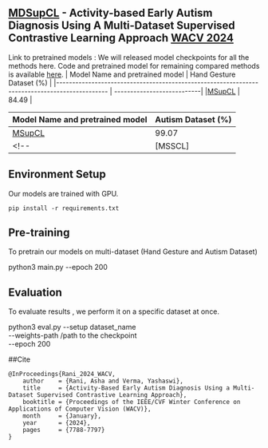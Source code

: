 ## [MDSupCL](https://openaccess.thecvf.com/content/WACV2024/html/Rani_Activity-Based_Early_Autism_Diagnosis_Using_a_Multi-Dataset_Supervised_Contrastive_Learning_WACV_2024_paper.html) - Activity-based Early Autism Diagnosis Using A Multi-Dataset Supervised Contrastive Learning Approach [WACV 2024](https://wacv2024.thecvf.com/)

Link to pretrained models : 
We will released model checkpoints for all the methods here. Code and pretrained model for remaining compared methods is available [here](https://github.com/asharani97/CLRE_autism).
|                              Model Name and pretrained model                                    |  Hand Gesture Dataset (%)  |
|----------------------------------------------------------------------------------------------   | ---------------------------|
|[MSupCL](https://drive.google.com/file/d/10wRCUK77Y2moMuM0SRH8c3zmZqrTuxi5/view?usp=drive_link)  |            84.49           |
<!--|[MSSCL]   |            57.22           |-->

|                              Model Name and pretrained model                                  |        Autism Dataset (%)    |
|--------------------------------------------------------------------------------------------   | ---------------------------  |
|[MSupCL](https://drive.google.com/file/d/1eV_mVDBDiEcI-JVj0Qa5A8xf8ETdXv3B/view?usp=sharing)   |            99.07             |
<!--|[MSSCL]                         |            96.95             |-->

## Environment Setup
Our models are trained with GPU.

```
pip install -r requirements.txt
```
## Pre-training
To pretrain our models on multi-dataset (Hand Gesture and Autism Dataset)

python3 main.py --epoch 200

## Evaluation
To evaluate results , we perform it on a specific dataset at once.

python3 eval.py --setup dataset_name  \
--weights-path /path to the checkpoint  \
--epoch 200

##Cite
```
@InProceedings{Rani_2024_WACV,
    author    = {Rani, Asha and Verma, Yashaswi},
    title     = {Activity-Based Early Autism Diagnosis Using a Multi-Dataset Supervised Contrastive Learning Approach},
    booktitle = {Proceedings of the IEEE/CVF Winter Conference on Applications of Computer Vision (WACV)},
    month     = {January},
    year      = {2024},
    pages     = {7788-7797}
}
```
